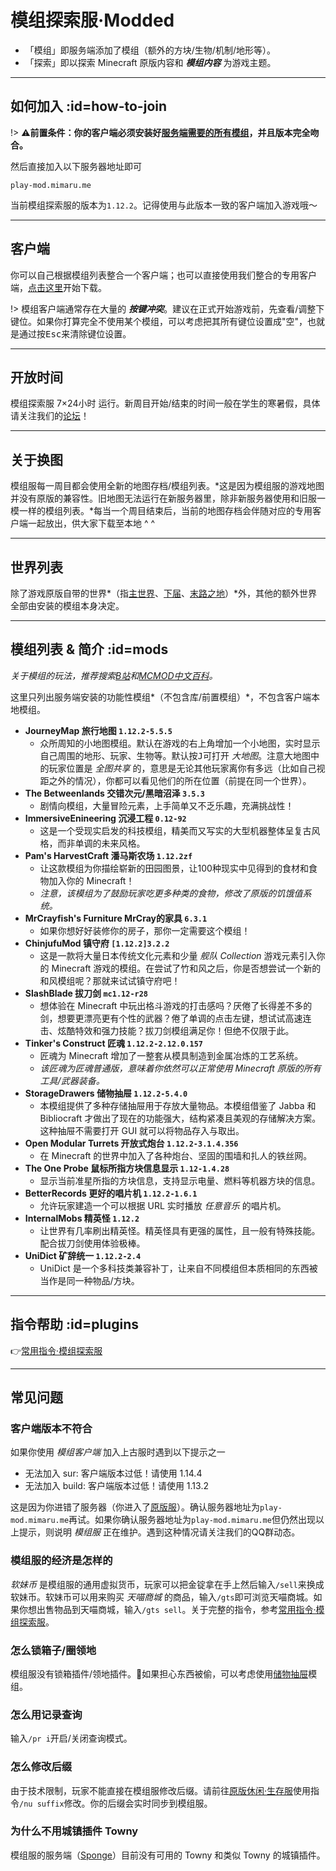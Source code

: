 # 模组探索服·Modded

- 「模组」即服务端添加了模组（额外的方块/生物/机制/地形等）。
- 「探索」即以探索 Minecraft 原版内容和 ***模组内容*** 为游戏主题。

----

## 如何加入 :id=how-to-join

!> ⚠️**前置条件：你的客户端必须安装好[服务端需要的所有模组](#mods)，并且版本完全吻合。**

然后直接加入以下服务器地址即可

    play-mod.mimaru.me

当前模组探索服的版本为`1.12.2`。记得使用与此版本一致的客户端加入游戏哦～

----

## 客户端

你可以自己根据模组列表整合一个客户端；也可以直接使用我们整合的专用客户端，[点击这里](http://proxy.mimaru.me/)开始下载。

!> 模组客户端通常存在大量的 ***按键冲突***。建议在正式开始游戏前，先查看/调整下键位。如果你打算完全不使用某个模组，可以考虑把其所有键位设置成"空"，也就是通过按<kbd>Esc</kbd>来清除键位设置。

----

## 开放时间

模组探索服 7×24小时 运行。新周目开始/结束的时间一般在学生的寒暑假，具体请关注我们的[论坛][bbs]！

----

## 关于换图

模组服每一周目都会使用全新的地图存档/模组列表。*这是因为模组服的游戏地图并没有原版的兼容性。旧地图无法运行在新服务器里，除非新服务器使用和旧服一模一样的模组列表。*每当一个周目结束后，当前的地图存档会伴随对应的专用客户端一起放出，供大家下载至本地 ^ ^

----

## 世界列表

除了游戏原版自带的世界*（指[主世界](https://minecraft-zh.gamepedia.com/index.php?title=%E4%B8%BB%E4%B8%96%E7%95%8C)、[下届](https://minecraft-zh.gamepedia.com/%E4%B8%8B%E7%95%8C)、[末路之地](https://minecraft-zh.gamepedia.com/%E6%9C%AB%E8%B7%AF%E4%B9%8B%E5%9C%B0)）*外，其他的额外世界全部由安装的模组本身决定。

----

## 模组列表 & 简介 :id=mods

*关于模组的玩法，推荐搜索[B站](https://bilibili.com)和[MCMOD中文百科](https://www.mcmod.cn/)。*

这里只列出服务端安装的功能性模组*（不包含库/前置模组）*，不包含客户端本地模组。

- **JourneyMap 旅行地图 `1.12.2-5.5.5`**
  - 众所周知的小地图模组。默认在游戏的右上角增加一个小地图，实时显示自己周围的地形、玩家、生物等。默认按<kbd>J</kbd>可打开 *大地图*。注意大地图中的玩家位置是 *全图共享* 的，意思是无论其他玩家离你有多远（比如自己视距之外的情况），你都可以看见他们的所在位置（前提在同一个世界）。
- **The Betweenlands 交错次元/黑暗沼泽 `3.5.3`**
  - 剧情向模组，大量冒险元素，上手简单又不乏乐趣，充满挑战性！
- **ImmersiveEnineering 沉浸工程 `0.12-92`**
  - 这是一个受现实启发的科技模组，精美而又写实的大型机器整体呈复古风格，而非单调的未来风格。
- **Pam's HarvestCraft 潘马斯农场 `1.12.2zf`**
  - 让这款模组为你描绘崭新的田园图景，让100种现实中见得到的食材和食物加入你的 Minecraft！
  - *注意，该模组为了鼓励玩家吃更多种类的食物，修改了原版的饥饿值系统。*
- **MrCrayfish's Furniture MrCray的家具 `6.3.1`**
  - 如果你想好好装修你的房子，那你一定需要这个模组！
- **ChinjufuMod 镇守府 `[1.12.2]3.2.2`**
  - 这是一款将大量日本传统文化元素和少量 *舰队 Collection* 游戏元素引入你的 Minecraft 游戏的模组。在尝试了竹和风之后，你是否想尝试一个新的和风模组呢？那就来试试镇守府吧！
- **SlashBlade 拔刀剑 `mc1.12-r28`**
  - 想体验在 Minecraft 中玩出格斗游戏的打击感吗？厌倦了长得差不多的剑，想要更漂亮更有个性的武器？倦了单调的点击左键，想试试高速连击、炫酷特效和强力技能？拔刀剑模组满足你！但绝不仅限于此。
- **Tinker's Construct 匠魂 `1.12.2-2.12.0.157`**
  - 匠魂为 Minecraft 增加了一整套从模具制造到金属冶炼的工艺系统。
  - *该匠魂为匠魂普通版，意味着你依然可以正常使用 Minecraft 原版的所有工具/武器装备。*
- **StorageDrawers 储物抽屉 `1.12.2-5.4.0`**
  - 本模组提供了多种存储抽屉用于存放大量物品。本模组借鉴了 Jabba 和 Bibliocraft 才做出了现在的功能强大，结构紧凑且美观的存储解决方案。这种抽屉不需要打开 GUI 就可以将物品存入与取出。
- **Open Modular Turrets 开放式炮台 `1.12.2-3.1.4.356`**
  - 在 Minecraft 的世界中加入了各种炮台、坚固的围墙和扎人的铁丝网。
- **The One Probe 鼠标所指方块信息显示 `1.12-1.4.28`**
  - 显示当前准星所指的方块信息，支持显示电量、燃料等机器方块的信息。
- **BetterRecords 更好的唱片机 `1.12.2-1.6.1`**
  - 允许玩家建造一个可以根据 URL 实时播放 *任意音乐* 的唱片机。
- **InternalMobs 精英怪 `1.12.2`**
  - 让世界有几率刷出精英怪。精英怪具有更强的属性，且一般有特殊技能。配合拔刀剑使用体验极棒。
- **UniDict 矿辞统一 `1.12.2-2.4`**
  - UniDict 是一个多科技类兼容补丁，让来自不同模组但本质相同的东西被当作是同一种物品/方块。

----

## 指令帮助 :id=plugins

👉[常用指令·模组探索服](/welcome/commands-modded.md)

----

## 常见问题

### 客户端版本不符合

如果你使用 *模组客户端* 加入上古服时遇到以下提示之一

- 无法加入 sur: 客户端版本过低！请使用 1.14.4
- 无法加入 build: 客户端版本过低！请使用 1.13.2

这是因为你进错了服务器（你进入了[原版服](/mc-servers/vanilla.md)）。确认服务器地址为`play-mod.mimaru.me`再试。如果你确认服务器地址为`play-mod.mimaru.me`但仍然出现以上提示，则说明 *模组服* 正在维护。遇到这种情况请关注我们的QQ群动态。

### 模组服的经济是怎样的

*软妹币* 是模组服的通用虚拟货币，玩家可以把金锭拿在手上然后输入`/sell`来换成软妹币。软妹币可以用来购买 *天喵商城* 的商品，输入`/gts`即可浏览天喵商城。如果你想出售物品到天喵商城，输入`/gts sell`。关于完整的指令，参考[常用指令·模组探索服](/welcome/commands-modded.md)。

### 怎么锁箱子/圈领地

模组服没有锁箱插件/领地插件。如果担心东西被偷，可以考虑使用[储物抽屉](http://mcmod.cn/class/408.html)模组。

### 怎么用记录查询

输入`/pr i`开启/关闭查询模式。

### 怎么修改后缀

由于技术限制，玩家不能直接在模组服修改后缀。请前往[原版休闲·生存服](/mc-servers/vanilla.md#survival)使用指令`/nu suffix`修改。你的后缀会实时同步到模组服。

### 为什么不用城镇插件 Towny

模组服的服务端（[Sponge](https://www.spongepowered.org/)）目前没有可用的 Towny 和类似 Towny 的城镇插件。

[the_overworld]: https://minecraft-zh.gamepedia.com/%E4%B8%BB%E4%B8%96%E7%95%8C
[the_nether]: https://minecraft-zh.gamepedia.com/%E4%B8%8B%E7%95%8C
[the_end]: https://minecraft-zh.gamepedia.com/%E6%9C%AB%E8%B7%AF%E4%B9%8B%E5%9C%B0
[superflat]: https://minecraft-zh.gamepedia.com/%E8%B6%85%E5%B9%B3%E5%9D%A6%E4%B8%96%E7%95%8C
[bbs]: http://bbs.mimaru.me/
